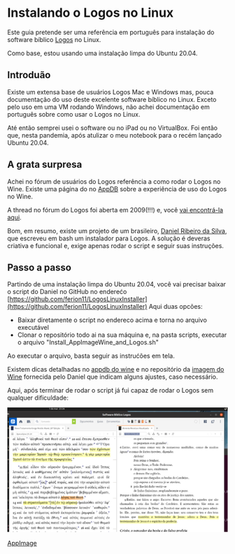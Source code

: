 # Instalando o Logos no Linux
Este guia pretende ser uma referência em português para instalação do software bíblico [Logos](logos.com) no Linux.

Como base, estou usando uma instalação limpa do  Ubuntu 20.04.

## Introduão
Existe um extensa base de usuários Logos Mac e Windows mas, pouca documentação do uso deste excelente software bíblico no Linux.
Exceto pelo uso em uma VM rodando Windows, não achei documentação em português sobre como usar o Logos no Linux.

Até então semprei usei o software ou no iPad ou no VirtualBox.
Foi então que, nesta pandemia, após atulizar o meu notebook para o recém lançado Ubuntu 20.04.

## A grata surpresa
Achei no fórum de usuários do Logos referência a como rodar o Logos no Wine.
Existe uma página do no [AppDB](https://appdb.winehq.org/objectManager.php?sClass=version&iId=38306) sobre a experiência de uso do Logos no Wine.

A thread no fórum do Logos foi aberta em 2009(!!!) e, você [vai encontrá-la aqui](https://community.logos.com/forums/t/121.aspx?PageIndex=46).

Bom, em resumo, existe um projeto de um brasileiro, [Daniel Ribeiro da Silva](https://faithlife.com/danielribeirodasilva/activity), que escreveu em bash um instalador para Logos.
A solução é deveras criativa e funcional e, exige apenas rodar o script e seguir suas instruções.


## Passo a passo
Partindo de uma instalação limpa do Ubuntu 20.04, você vai precisar baixar o script do Daniel no GitHub no enderećo [https://github.com/ferion11/LogosLinuxInstaller](https://github.com/ferion11/LogosLinuxInstaller)
Aqui duas opcões:
- Baixar diretamente o script no endereco acima e torna no arquivo executável
- Clonar o repositório todo ai na sua máquina e, na pasta scripts, executar o arquivo "Install_AppImageWine_and_Logos.sh"

Ao executar o arquivo, basta seguir as instrućões em tela.

Existem dicas detalhadas no [appdb do wine](https://appdb.winehq.org/objectManager.php?sClass=version&iId=38306#notes) e no repositório da [imagem do Wine](https://github.com/ferion11/Wine_Appimage/wiki/Logos-Bible) fornecida pelo Daniel que indicam alguns ajustes, caso necessário.

Aqui, após terminar de rodar o script já fui capaz de rodar o Logos sem qualquer dificuldade:

![GitHub Logo](imagens/tela01.png)


[AppImage](https://appimage.org/)



